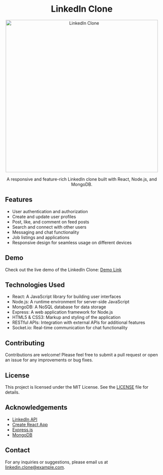 <h1 align="center">LinkedIn Clone</h1>

<p align="center">
  <img src="linkedin-clone.png" alt="LinkedIn Clone" width="500">
</p>

<p align="center">
  A responsive and feature-rich LinkedIn clone built with React, Node.js, and MongoDB.
</p>

## Features

- User authentication and authorization
- Create and update user profiles
- Post, like, and comment on feed posts
- Search and connect with other users
- Messaging and chat functionality
- Job listings and applications
- Responsive design for seamless usage on different devices

## Demo

Check out the live demo of the LinkedIn Clone: [Demo Link](https://your-demo-link.com)

## Technologies Used

- React: A JavaScript library for building user interfaces
- Node.js: A runtime environment for server-side JavaScript
- MongoDB: A NoSQL database for data storage
- Express: A web application framework for Node.js
- HTML5 & CSS3: Markup and styling of the application
- RESTful APIs: Integration with external APIs for additional features
- Socket.io: Real-time communication for chat functionality

## Contributing

Contributions are welcome! Please feel free to submit a pull request or open an issue for any improvements or bug fixes.

## License

This project is licensed under the MIT License. See the [LICENSE](LICENSE) file for details.

## Acknowledgements

- [LinkedIn API](https://developer.linkedin.com/docs)
- [Create React App](https://create-react-app.dev/)
- [Express.js](https://expressjs.com/)
- [MongoDB](https://www.mongodb.com/)

## Contact

For any inquiries or suggestions, please email us at linkedin.clone@example.com.

